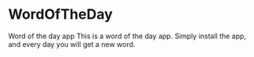 # WordOfTheDay
Word of the day app
This is a word of the day app. Simply install the app, and every day you will get a new word.
